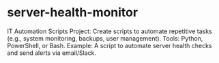 # server-health-monitor
IT Automation Scripts Project: Create scripts to automate repetitive tasks (e.g., system monitoring, backups, user management). Tools: Python, PowerShell, or Bash. Example: A script to automate server health checks and send alerts via email/Slack.
